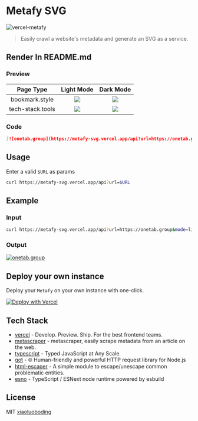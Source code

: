 # Metafy SVG

![vercel-metafy](https://vercelbadge.vercel.app/api/xiaoluoboding/metafy-svg)

> Easily crawl a website's metadata and generate an SVG as a service.

## Render In README.md

### Preview

|    Page Type     |                                   Light Mode                                   |                                   Dark Mode                                   |
| :--------------: | :----------------------------------------------------------------------------: | :---------------------------------------------------------------------------: |
|  bookmark.style  |  ![](https://metafy-svg.vercel.app/api?url=https://bookmark.style&mode=light)  |  ![](https://metafy-svg.vercel.app/api?url=https://bookmark.style&mode=dark)  |
| tech-stack.tools | ![](https://metafy-svg.vercel.app/api?url=https://tech-stack.tools&mode=light) | ![](https://metafy-svg.vercel.app/api?url=https://tech-stack.tools&mode=dark) |

### Code

```markdown
[![onetab.group](https://metafy-svg.vercel.app/api?url=https://onetab.group&mode=light)](https://onetab.group)
```

## Usage

Enter a valid `$URL` as params

```bash
curl https://metafy-svg.vercel.app/api?url=$URL
```

## Example

### Input

```bash
curl https://metafy-svg.vercel.app/api?url=https://onetab.group&mode=light
```

### Output

[![onetab.group](https://metafy-svg.vercel.app/api?url=https://onetab.group&mode=light)](https://onetab.group)

## Deploy your own instance

Deploy your `Metafy` on your own instance with one-click.

[![Deploy with Vercel](https://vercel.com/button)](https://vercel.com/new/clone?repository-url=https%3A%2F%2Fgithub.com%2Fxiaoluoboding%2Fmetafy-svg)

## Tech Stack

- [vercel](https://vercel.com/) - Develop. Preview. Ship. For the best frontend teams.
- [metascraper](https://metascraper.js.org/) - metascraper, easily scrape metadata from an article on the web.
- [typescript](https://www.typescriptlang.org/) - Typed JavaScript at Any Scale.
- [got](https://github.com/sindresorhus/got) - 🌐 Human-friendly and powerful HTTP request library for Node.js
- [html-escaper](https://github.com/WebReflection/html-escaper) - A simple module to escape/unescape common problematic entities.
- [esno](https://github.com/antfu/esno) - TypeScript / ESNext node runtime powered by esbuild

## License

MIT [xiaoluoboding](https://github.com/xiaoluoboding)
